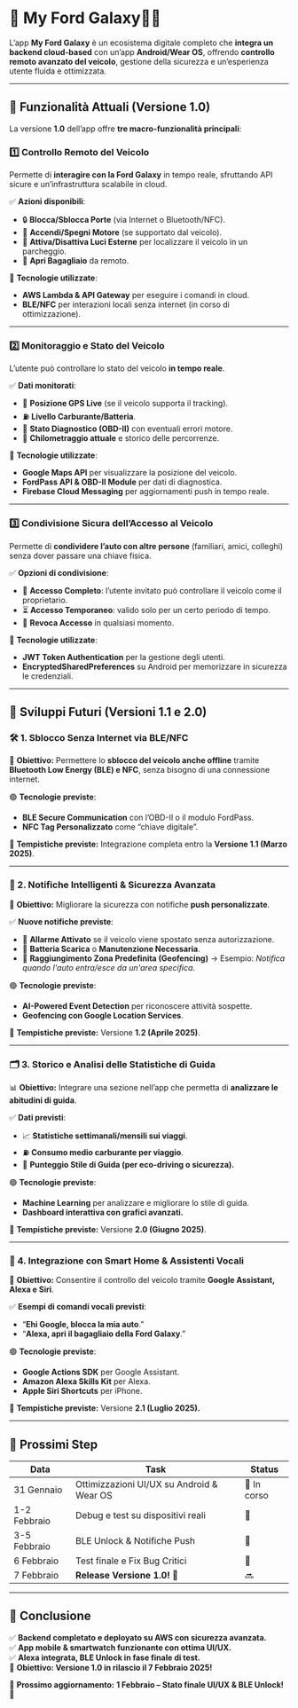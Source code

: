 # 📌 My Ford Galaxy🚗📡

L’app **My Ford Galaxy** è un ecosistema digitale completo che **integra un backend cloud-based** con un’app **Android/Wear OS**, offrendo **controllo remoto avanzato del veicolo**, gestione della sicurezza e un’esperienza utente fluida e ottimizzata.

---

## 🚀 Funzionalità Attuali (Versione 1.0)
La versione **1.0** dell’app offre **tre macro-funzionalità principali**:

### 1️⃣ Controllo Remoto del Veicolo
Permette di **interagire con la Ford Galaxy** in tempo reale, sfruttando API sicure e un’infrastruttura scalabile in cloud.

✅ **Azioni disponibili**:
- 🔒 **Blocca/Sblocca Porte** (via Internet o Bluetooth/NFC).
- 🚗 **Accendi/Spegni Motore** (se supportato dal veicolo).
- 🚦 **Attiva/Disattiva Luci Esterne** per localizzare il veicolo in un parcheggio.
- 📡 **Apri Bagagliaio** da remoto.

🎯 **Tecnologie utilizzate**:
- **AWS Lambda & API Gateway** per eseguire i comandi in cloud.
- **BLE/NFC** per interazioni locali senza internet (in corso di ottimizzazione).

---

### 2️⃣ Monitoraggio e Stato del Veicolo
L’utente può controllare lo stato del veicolo **in tempo reale**.

✅ **Dati monitorati**:
- 📍 **Posizione GPS Live** (se il veicolo supporta il tracking).
- ⛽ **Livello Carburante/Batteria**.
- 🔧 **Stato Diagnostico (OBD-II)** con eventuali errori motore.
- 🚗 **Chilometraggio attuale** e storico delle percorrenze.

🎯 **Tecnologie utilizzate**:
- **Google Maps API** per visualizzare la posizione del veicolo.
- **FordPass API & OBD-II Module** per dati di diagnostica.
- **Firebase Cloud Messaging** per aggiornamenti push in tempo reale.

---

### 3️⃣ Condivisione Sicura dell’Accesso al Veicolo
Permette di **condividere l’auto con altre persone** (familiari, amici, colleghi) senza dover passare una chiave fisica.

✅ **Opzioni di condivisione**:
- 👤 **Accesso Completo**: l’utente invitato può controllare il veicolo come il proprietario.
- ⏳ **Accesso Temporaneo**: valido solo per un certo periodo di tempo.
- 🔑 **Revoca Accesso** in qualsiasi momento.

🎯 **Tecnologie utilizzate**:
- **JWT Token Authentication** per la gestione degli utenti.
- **EncryptedSharedPreferences** su Android per memorizzare in sicurezza le credenziali.

---

## 🔮 Sviluppi Futuri (Versioni 1.1 e 2.0)

### 🛠️ 1. Sblocco Senza Internet via BLE/NFC
📡 **Obiettivo:** Permettere lo **sblocco del veicolo anche offline** tramite **Bluetooth Low Energy (BLE) e NFC**, senza bisogno di una connessione internet.

🟢 **Tecnologie previste**:
- **BLE Secure Communication** con l’OBD-II o il modulo FordPass.
- **NFC Tag Personalizzato** come “chiave digitale”.

📅 **Tempistiche previste:** Integrazione completa entro la **Versione 1.1 (Marzo 2025)**.

---

### 🔔 2. Notifiche Intelligenti & Sicurezza Avanzata
📡 **Obiettivo:** Migliorare la sicurezza con notifiche **push personalizzate**.

✅ **Nuove notifiche previste**:
- 🚨 **Allarme Attivato** se il veicolo viene spostato senza autorizzazione.
- 🔋 **Batteria Scarica** o **Manutenzione Necessaria**.
- 📌 **Raggiungimento Zona Predefinita (Geofencing)** → Esempio: *Notifica quando l'auto entra/esce da un'area specifica*.

🟢 **Tecnologie previste**:
- **AI-Powered Event Detection** per riconoscere attività sospette.
- **Geofencing con Google Location Services**.

📅 **Tempistiche previste:** Versione **1.2 (Aprile 2025)**.

---

### 🗂️ 3. Storico e Analisi delle Statistiche di Guida
📊 **Obiettivo:** Integrare una sezione nell’app che permetta di **analizzare le abitudini di guida**.

✅ **Dati previsti**:
- 📈 **Statistiche settimanali/mensili sui viaggi**.
- ⛽ **Consumo medio carburante per viaggio**.
- 🏅 **Punteggio Stile di Guida (per eco-driving o sicurezza).**

🟢 **Tecnologie previste**:
- **Machine Learning** per analizzare e migliorare lo stile di guida.
- **Dashboard interattiva con grafici avanzati.**

📅 **Tempistiche previste:** Versione **2.0 (Giugno 2025)**.

---

### 📡 4. Integrazione con Smart Home & Assistenti Vocali
🎤 **Obiettivo:** Consentire il controllo del veicolo tramite **Google Assistant, Alexa e Siri**.

✅ **Esempi di comandi vocali previsti**:
- “**Ehi Google, blocca la mia auto**.”
- “**Alexa, apri il bagagliaio della Ford Galaxy**.”

🟢 **Tecnologie previste**:
- **Google Actions SDK** per Google Assistant.
- **Amazon Alexa Skills Kit** per Alexa.
- **Apple Siri Shortcuts** per iPhone.

📅 **Tempistiche previste:** Versione **2.1 (Luglio 2025).**

---

## 📆 Prossimi Step
| **Data** | **Task** | **Status** |
|----------|---------|-----------|
| 31 Gennaio | Ottimizzazioni UI/UX su Android & Wear OS | 🔄 In corso |
| 1-2 Febbraio | Debug e test su dispositivi reali | 🚧 |
| 3-5 Febbraio | BLE Unlock & Notifiche Push | 🚧 |
| 6 Febbraio | Test finale e Fix Bug Critici | 🚧 |
| 7 Febbraio | **Release Versione 1.0!** 🚀 | 🔜 |

---

## 🎯 Conclusione
✅ **Backend completato e deployato su AWS con sicurezza avanzata.**  
✅ **App mobile & smartwatch funzionante con ottima UI/UX.**  
✅ **Alexa integrata, BLE Unlock in fase finale di test.**  
🚀 **Obiettivo: Versione 1.0 in rilascio il 7 Febbraio 2025!**  

📌 **Prossimo aggiornamento:** **1 Febbraio – Stato finale UI/UX & BLE Unlock! 🚀**  

